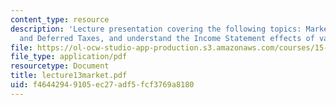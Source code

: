 ```yaml
---
content_type: resource
description: 'Lecture presentation covering the following topics: Marketable Securities
  and Deferred Taxes, and understand the Income Statement effects of valuation adjustments.'
file: https://ol-ocw-studio-app-production.s3.amazonaws.com/courses/15-501-introduction-to-financial-and-managerial-accounting-spring-2004/f46442949105ec27adf5fcf3769a8180_lecture13market.pdf
file_type: application/pdf
resourcetype: Document
title: lecture13market.pdf
uid: f4644294-9105-ec27-adf5-fcf3769a8180
---
```

